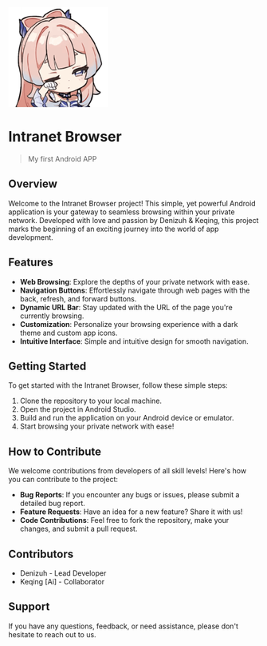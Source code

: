 ![Intranet_browser_icon](app/src/main/res/drawable/kokomi_resized.png)
# Intranet Browser
> My first Android APP
## Overview

Welcome to the Intranet Browser project! This simple, yet powerful Android application is your gateway to seamless browsing within your private network. Developed with love and passion by Denizuh & Keqing, this project marks the beginning of an exciting journey into the world of app development.

## Features

- **Web Browsing**: Explore the depths of your private network with ease.
- **Navigation Buttons**: Effortlessly navigate through web pages with the back, refresh, and forward buttons.
- **Dynamic URL Bar**: Stay updated with the URL of the page you're currently browsing.
- **Customization**: Personalize your browsing experience with a dark theme and custom app icons.
- **Intuitive Interface**: Simple and intuitive design for smooth navigation.

## Getting Started

To get started with the Intranet Browser, follow these simple steps:

1. Clone the repository to your local machine.
2. Open the project in Android Studio.
3. Build and run the application on your Android device or emulator.
4. Start browsing your private network with ease!

## How to Contribute

We welcome contributions from developers of all skill levels! Here's how you can contribute to the project:

- **Bug Reports**: If you encounter any bugs or issues, please submit a detailed bug report.
- **Feature Requests**: Have an idea for a new feature? Share it with us!
- **Code Contributions**: Feel free to fork the repository, make your changes, and submit a pull request.

## Contributors

- Denizuh - Lead Developer
- Keqing [Ai] - Collaborator

## Support

If you have any questions, feedback, or need assistance, please don't hesitate to reach out to us.

